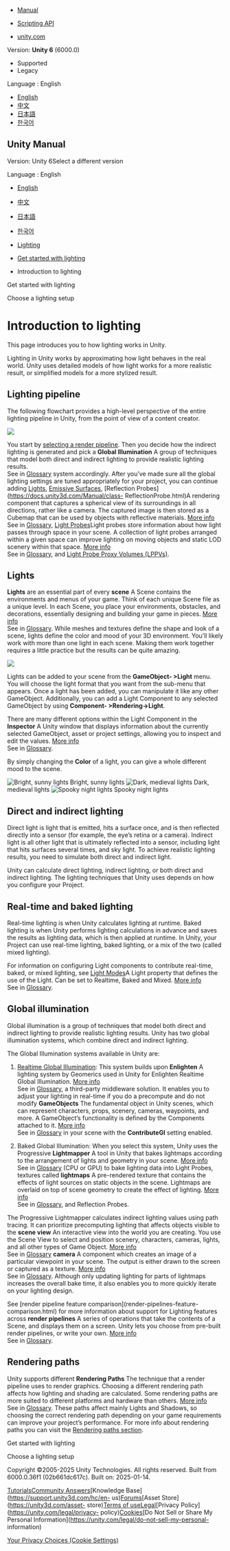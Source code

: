 [](https://docs.unity3d.com)

  * [Manual](../Manual/index.html)
  * [Scripting API](../ScriptReference/index.html)

  * [unity.com](https://unity.com/)

Version: **Unity 6** (6000.0)

  * Supported
  * Legacy

Language : English

  * [English](/Manual/LightingInUnity.html)
  * [中文](/cn/current/Manual/LightingInUnity.html)
  * [日本語](/ja/current/Manual/LightingInUnity.html)
  * [한국어](/kr/current/Manual/LightingInUnity.html)

[](https://docs.unity3d.com)

## Unity Manual

Version: Unity 6Select a different version

Language : English

  * [English](/Manual/LightingInUnity.html)
  * [中文](/cn/current/Manual/LightingInUnity.html)
  * [日本語](/ja/current/Manual/LightingInUnity.html)
  * [한국어](/kr/current/Manual/LightingInUnity.html)

  * [Lighting](LightingOverview.html)
  * [Get started with lighting](lighting-get-started.html)
  * Introduction to lighting

[](lighting-get-started.html)

Get started with lighting

[](choose-a-lighting-setup.html)

Choose a lighting setup

# Introduction to lighting

This page introduces you to how lighting works in Unity.

Lighting in Unity works by approximating how light behaves in the real world.
Unity uses detailed models of how light works for a more realistic result, or
simplified models for a more stylized result.

## Lighting pipeline

The following flowchart provides a high-level perspective of the entire
lighting pipeline in Unity, from the point of view of a content creator.

![](../uploads/Main/BestPracticeLightingPipeline15.svg)

You start by [selecting a render pipeline](choose-a-render-pipeline.html).
Then you decide how the indirect lighting is generated and pick a **Global
Illumination** A group of techniques that model both direct and indirect
lighting to provide realistic lighting results.  
See in [Glossary](Glossary.html#globalillumination) system accordingly. After
you’ve made sure all the global lighting settings are tuned appropriately for
your project, you can continue adding
[Lights](https://docs.unity3d.com/Manual/Lighting.html), [Emissive
Surfaces](https://docs.unity3d.com/Manual/StandardShaderMaterialParameterEmission.html),
[Reflection Probes](https://docs.unity3d.com/Manual/class-
ReflectionProbe.html)A rendering component that captures a spherical view of
its surroundings in all directions, rather like a camera. The captured image
is then stored as a Cubemap that can be used by objects with reflective
materials. [More info](class-ReflectionProbe.html)  
See in [Glossary](Glossary.html#ReflectionProbe), [Light
Probes](https://docs.unity3d.com/Manual/LightProbes.html)Light probes store
information about how light passes through space in your scene. A collection
of light probes arranged within a given space can improve lighting on moving
objects and static LOD scenery within that space. [More
info](LightProbes.html)  
See in [Glossary](Glossary.html#LightProbe), and [Light Probe Proxy Volumes
(LPPVs)](https://docs.unity3d.com/Manual/class-LightProbeProxyVolume.html).

## Lights

**Lights** are an essential part of every **scene** A Scene contains the
environments and menus of your game. Think of each unique Scene file as a
unique level. In each Scene, you place your environments, obstacles, and
decorations, essentially designing and building your game in pieces. [More
info](CreatingScenes.html)  
See in [Glossary](Glossary.html#Scene). While meshes and textures define the
shape and look of a scene, lights define the color and mood of your 3D
environment. You’ll likely work with more than one light in each scene. Making
them work together requires a little practice but the results can be quite
amazing.

![](../uploads/Main/StandardShaderChangingSkyboxesEffect.gif)

Lights can be added to your scene from the **GameObject- >Light** menu. You
will choose the light format that you want from the sub-menu that appears.
Once a light has been added, you can manipulate it like any other GameObject.
Additionally, you can add a Light Component to any selected GameObject by
using **Component- >Rendering->Light**.

There are many different options within the Light Component in the
**Inspector** A Unity window that displays information about the currently
selected GameObject, asset or project settings, allowing you to inspect and
edit the values. [More info](UsingTheInspector.html)  
See in [Glossary](Glossary.html#Inspector).

By simply changing the **Color** of a light, you can give a whole different
mood to the scene.

![Bright, sunny lights](../uploads/Main/LightMood1.jpg) Bright, sunny lights
![Dark, medieval lights](../uploads/Main/LightMood2.jpg) Dark, medieval lights
![Spooky night lights](../uploads/Main/LightMood3.jpg) Spooky night lights

## Direct and indirect lighting

Direct light is light that is emitted, hits a surface once, and is then
reflected directly into a sensor (for example, the eye’s retina or a camera).
Indirect light is all other light that is ultimately reflected into a sensor,
including light that hits surfaces several times, and sky light. To achieve
realistic lighting results, you need to simulate both direct and indirect
light.

Unity can calculate direct lighting, indirect lighting, or both direct and
indirect lighting. The lighting techniques that Unity uses depends on how you
configure your Project.

## Real-time and baked lighting

Real-time lighting is when Unity calculates lighting at runtime. Baked
lighting is when Unity performs lighting calculations in advance and saves the
results as lighting data, which is then applied at runtime. In Unity, your
Project can use real-time lighting, baked lighting, or a mix of the two
(called mixed lighting).

For information on configuring Light components to contribute real-time,
baked, or mixed lighting, see [Light Modes](LightModes.html)A Light property
that defines the use of the Light. Can be set to Realtime, Baked and Mixed.
[More info](LightModes.html)  
See in [Glossary](Glossary.html#LightMode).

## Global illumination

Global illumination is a group of techniques that model both direct and
indirect lighting to provide realistic lighting results. Unity has two global
illumination systems, which combine direct and indirect lighting.

The Global Illumination systems available in Unity are:

  1. [Realtime Global Illumination](realtime-gi-using-enlighten.html): This system builds upon **Enlighten** A lighting system by Geomerics used in Unity for Enlighten Realtime Global Illumination. [More info](https://www.siliconstudio.co.jp/en/products-service/enlighten/)  
See in [Glossary](Glossary.html#Enlighten), a third-party middleware solution.
It enables you to adjust your lighting in real-time if you do a precompute and
do not modify **GameObjects** The fundamental object in Unity scenes, which
can represent characters, props, scenery, cameras, waypoints, and more. A
GameObject’s functionality is defined by the Components attached to it. [More
info](class-GameObject.html)  
See in [Glossary](Glossary.html#GameObject) in your scene with the
**ContributeGI** setting enabled.

  2. Baked Global Illumination: When you select this system, Unity uses the Progressive **Lightmapper** A tool in Unity that bakes lightmaps according to the arrangement of lights and geometry in your scene. [More info](Lightmapping.html)  
See in [Glossary](Glossary.html#Lightmapper) (CPU or GPU) to bake lighting
data into Light Probes, textures called **lightmaps** A pre-rendered texture
that contains the effects of light sources on static objects in the scene.
Lightmaps are overlaid on top of scene geometry to create the effect of
lighting. [More info](Lightmapping.html)  
See in [Glossary](Glossary.html#Lightmap), and Reflection Probes.

The Progressive Lightmapper calculates indirect lighting values using path
tracing. It can prioritize precomputing lighting that affects objects visible
to the **scene view** An interactive view into the world you are creating. You
use the Scene View to select and position scenery, characters, cameras,
lights, and all other types of Game Object. [More
info](UsingTheSceneView.html)  
See in [Glossary](Glossary.html#SceneView) **camera** A component which
creates an image of a particular viewpoint in your scene. The output is either
drawn to the screen or captured as a texture. [More
info](CamerasOverview.html)  
See in [Glossary](Glossary.html#Camera). Although only updating lighting for
parts of lightmaps increases the overall bake time, it also enables you to
more quickly iterate on your lighting design.

See [render pipeline feature comparison](render-pipelines-feature-
comparison.html) for more information about support for Lighting features
across **render pipelines** A series of operations that take the contents of a
Scene, and displays them on a screen. Unity lets you choose from pre-built
render pipelines, or write your own. [More info](render-pipelines.html)  
See in [Glossary](Glossary.html#Renderpipeline).

## Rendering paths

Unity supports different **Rendering Paths** The technique that a render
pipeline uses to render graphics. Choosing a different rendering path affects
how lighting and shading are calculated. Some rendering paths are more suited
to different platforms and hardware than others. [More
info](RenderingPaths.html)  
See in [Glossary](Glossary.html#RenderingPath). These paths affect mainly
Lights and Shadows, so choosing the correct rendering path depending on your
game requirements can improve your project’s performance. For more info about
rendering paths you can visit the [Rendering paths
section](RenderingPaths.html).

[](lighting-get-started.html)

Get started with lighting

[](choose-a-lighting-setup.html)

Choose a lighting setup

Copyright ©2005-2025 Unity Technologies. All rights reserved. Built from
6000.0.36f1 (02b661dc617c). Built on: 2025-01-14.

[Tutorials](https://learn.unity.com/)[Community
Answers](https://answers.unity3d.com)[Knowledge
Base](https://support.unity3d.com/hc/en-
us)[Forums](https://forum.unity3d.com)[Asset Store](https://unity3d.com/asset-
store)[Terms of
use](https://docs.unity3d.com/Manual/TermsOfUse.html)[Legal](https://unity.com/legal)[Privacy
Policy](https://unity.com/legal/privacy-
policy)[Cookies](https://unity.com/legal/cookie-policy)[Do Not Sell or Share
My Personal Information](https://unity.com/legal/do-not-sell-my-personal-
information)

[Your Privacy Choices (Cookie Settings)](javascript:void\(0\);)

